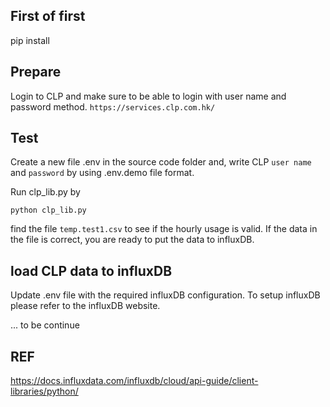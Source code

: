 ## First of first
pip install 

## Prepare 
Login to CLP and make sure to be able to login with user name and password method.
`https://services.clp.com.hk/`

## Test
Create a new file .env in the source code folder and,
write CLP `user name` and `password` by using .env.demo file format.

Run clp_lib.py by
```
python clp_lib.py
```

find the file `temp.test1.csv` to see if the hourly usage is valid. If the data in the file is correct, you are ready to put the data to influxDB.

## load CLP data to influxDB
Update .env file with the required influxDB configuration. To setup influxDB please refer to the influxDB website.

... to be continue

## REF
https://docs.influxdata.com/influxdb/cloud/api-guide/client-libraries/python/
